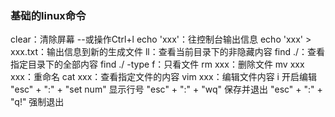 ### 基础的linux命令
clear：清除屏幕 --或操作Ctrl+l
echo 'xxx'：往控制台输出信息
echo 'xxx' > xxx.txt：输出信息到新的生成文件
ll：查看当前目录下的非隐藏内容
find ./：查看指定目录下的全部内容
find ./ -type f：只看文件
rm xxx：删除文件
mv xxx xxx：重命名
cat xxx：查看指定文件的内容
vim xxx：编辑文件内容
  i 开启编辑
  "esc" + ":" + "set num" 显示行号
  "esc" + ":" + "wq"      保存并退出
  "esc" + ":" + "q!"      强制退出
